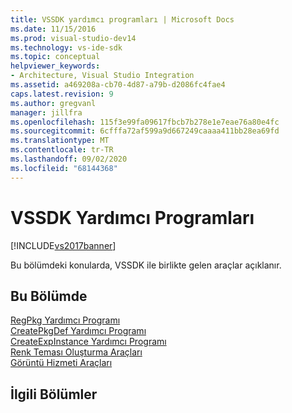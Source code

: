 ```yaml
---
title: VSSDK yardımcı programları | Microsoft Docs
ms.date: 11/15/2016
ms.prod: visual-studio-dev14
ms.technology: vs-ide-sdk
ms.topic: conceptual
helpviewer_keywords:
- Architecture, Visual Studio Integration
ms.assetid: a469208a-cb70-4d87-a79b-d2086fc4fae4
caps.latest.revision: 9
ms.author: gregvanl
manager: jillfra
ms.openlocfilehash: 115f3e99fa09617fbcb7b278e1e7eae76a80e4fc
ms.sourcegitcommit: 6cfffa72af599a9d667249caaaa411bb28ea69fd
ms.translationtype: MT
ms.contentlocale: tr-TR
ms.lasthandoff: 09/02/2020
ms.locfileid: "68144368"
---
```

# <a name="vssdk-utilities"></a>VSSDK Yardımcı Programları
[!INCLUDE[vs2017banner](../../includes/vs2017banner.md)]

Bu bölümdeki konularda, VSSDK ile birlikte gelen araçlar açıklanır.  
  
## <a name="in-this-section"></a>Bu Bölümde  
 [RegPkg Yardımcı Programı](../../extensibility/internals/regpkg-utility.md)  
  [CreatePkgDef Yardımcı Programı](../../extensibility/internals/createpkgdef-utility.md)  
  [CreateExpInstance Yardımcı Programı](../../extensibility/internals/createexpinstance-utility.md)  
  [Renk Teması Oluşturma Araçları](../../extensibility/internals/color-theming-tools.md)  
  [Görüntü Hizmeti Araçları](../../extensibility/internals/image-service-tools.md)  
  
## <a name="related-sections"></a>İlgili Bölümler
